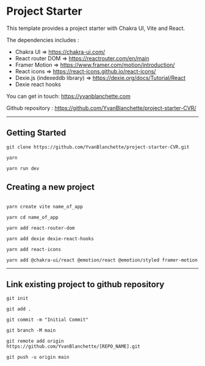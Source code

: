 # Project Starter

This template provides a project starter with Chakra UI, Vite and React.

The dependencies includes :

- Chakra UI => https://chakra-ui.com/
- React router DOM => https://reactrouter.com/en/main
- Framer Motion => https://www.framer.com/motion/introduction/
- React icons => https://react-icons.github.io/react-icons/
- Dexie.js (indexeddb library) => https://dexie.org/docs/Tutorial/React
- Dexie react hooks

You can get in touch: https://yvanblanchette.com

Github repository : https://github.com/YvanBlanchette/project-starter-CVR/

---

## Getting Started

```
git clone https://github.com/YvanBlanchette/project-starter-CVR.git

yarn

yarn run dev
```

## Creating a new project

```

yarn create vite name_of_app

yarn cd name_of_app

yarn add react-router-dom

yarn add dexie dexie-react-hooks

yarn add react-icons

yarn add @chakra-ui/react @emotion/react @emotion/styled framer-motion
```

---

## Link existing project to github repository

```
git init

git add .

git commit -m "Initial Commit"

git branch -M main

git remote add origin https://github.com/YvanBlanchette/[REPO_NAME].git

git push -u origin main
```
